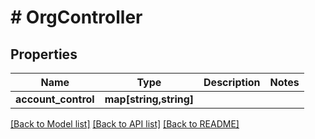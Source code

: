 # # OrgController

## Properties

Name | Type | Description | Notes
------------ | ------------- | ------------- | -------------
**account_control** | **map[string,string]** |  | 

[[Back to Model list]](../../README.md#documentation-for-models) [[Back to API list]](../../README.md#documentation-for-api-endpoints) [[Back to README]](../../README.md)


